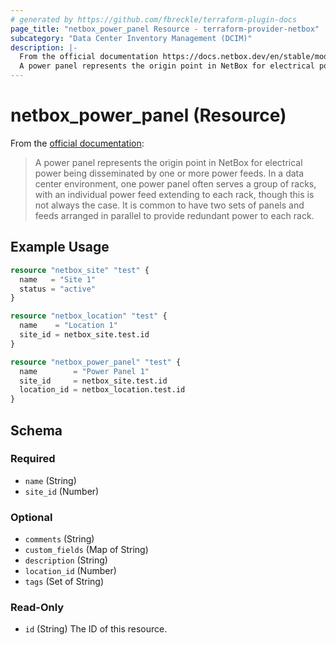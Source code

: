 ```yaml
---
# generated by https://github.com/fbreckle/terraform-plugin-docs
page_title: "netbox_power_panel Resource - terraform-provider-netbox"
subcategory: "Data Center Inventory Management (DCIM)"
description: |-
  From the official documentation https://docs.netbox.dev/en/stable/models/dcim/powerpanel/:
  A power panel represents the origin point in NetBox for electrical power being disseminated by one or more power feeds. In a data center environment, one power panel often serves a group of racks, with an individual power feed extending to each rack, though this is not always the case. It is common to have two sets of panels and feeds arranged in parallel to provide redundant power to each rack.
---
```


# netbox_power_panel (Resource)

From the [official documentation](https://docs.netbox.dev/en/stable/models/dcim/powerpanel/):

> A power panel represents the origin point in NetBox for electrical power being disseminated by one or more power feeds. In a data center environment, one power panel often serves a group of racks, with an individual power feed extending to each rack, though this is not always the case. It is common to have two sets of panels and feeds arranged in parallel to provide redundant power to each rack.

## Example Usage

```terraform
resource "netbox_site" "test" {
  name   = "Site 1"
  status = "active"
}

resource "netbox_location" "test" {
  name    = "Location 1"
  site_id = netbox_site.test.id
}

resource "netbox_power_panel" "test" {
  name        = "Power Panel 1"
  site_id     = netbox_site.test.id
  location_id = netbox_location.test.id
}
```

<!-- schema generated by tfplugindocs -->
## Schema

### Required

- `name` (String)
- `site_id` (Number)

### Optional

- `comments` (String)
- `custom_fields` (Map of String)
- `description` (String)
- `location_id` (Number)
- `tags` (Set of String)

### Read-Only

- `id` (String) The ID of this resource.


